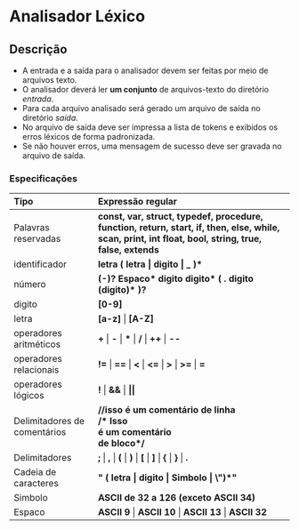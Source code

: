 # Analisador Léxico

## Descrição
- A entrada e a saída para o analisador devem ser feitas por meio de arquivos texto.
- O analisador deverá ler **um conjunto** de arquivos-texto do diretório *entrada*.
- Para cada arquivo analisado será gerado um arquivo de saída no diretório *saida*.
- No arquivo de saída deve ser impressa a lista de tokens e exibidos os erros léxicos de forma padronizada.
- Se não houver erros, uma mensagem de sucesso deve ser gravada no arquivo de saída.

### Especificações

| Tipo | Expressão regular |
| :------ | :---------------- |
| Palavras reservadas | **const, var, struct, typedef, procedure, function, return, start, if, then, else, while, scan, print, int float, bool, string, true, false, extends**|
|identificador|**letra ( letra \| digito \| _ )\***|
|número| **(-)? Espaco\* digito digito\* ( . digito (digito)\* )?** |
|digito|**[0-9]**|
|letra|**[a-z]** \| **[A-Z]**|
|operadores aritméticos| **+** \| **-** \| **\*** \| **/** \| **++** \| **--** |
| operadores relacionais | **!=** \| **==** \| **<** \| **<=** \| **>** \| **>=** \| **=** |
|operadores lógicos| **!** \| **&&** \| **\|\|**|
|Delimitadores de comentários| **//isso é um comentário de linha <br> /\* Isso <br> é um comentário <br>de bloco\*/** |
|Delimitadores| **;** \| **,** \| **(** \| **)** \| **[** \| **]** \| **{** \| **}** \| **.** |
|Cadeia de caracteres| **" ( letra \| digito \| Simbolo \| \\")*"**|
|Simbolo| **ASCII de 32 a 126 (exceto ASCII 34)**|
| Espaco | **ASCII 9** \| **ASCII 10** \| **ASCII 13** \| **ASCII 32**|